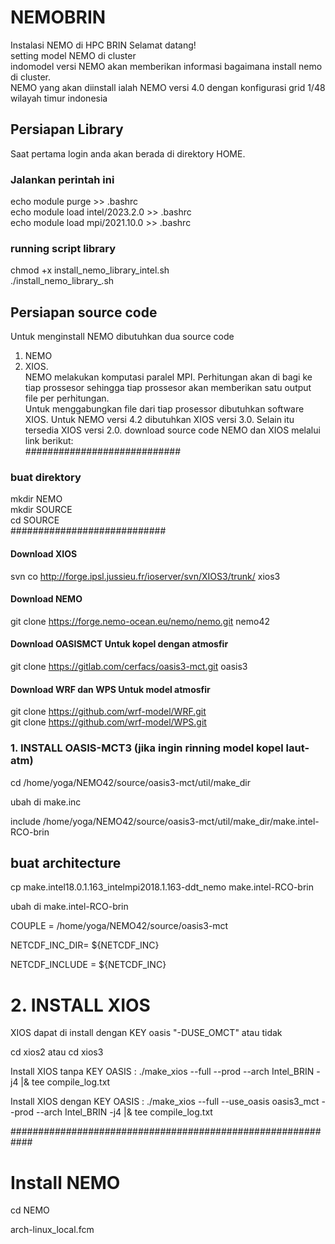 # NEMOBRIN
Instalasi NEMO di HPC BRIN
Selamat datang!  
setting model NEMO di cluster  
indomodel versi NEMO akan memberikan informasi bagaimana install nemo di cluster.  
NEMO yang akan diinstall ialah NEMO versi 4.0 dengan konfigurasi grid 1/48 wilayah timur indonesia  
## Persiapan Library  
Saat pertama login anda akan berada di direktory HOME.  
### Jalankan perintah ini  
echo module purge >> .bashrc  
echo module load intel/2023.2.0 >> .bashrc  
echo module load mpi/2021.10.0 >> .bashrc  
### running script library  
chmod +x install_nemo_library_intel.sh  
./install_nemo_library_.sh  
## Persiapan source code
Untuk menginstall NEMO dibutuhkan dua source code 
1. NEMO   
2. XIOS.   
NEMO melakukan komputasi paralel MPI. Perhitungan akan di bagi ke tiap prossesor sehingga tiap prossesor akan memberikan satu output file per perhitungan.  
Untuk menggabungkan file dari tiap prosessor dibutuhkan software XIOS. 
Untuk NEMO versi 4.2 dibutuhkan XIOS versi 3.0. Selain itu tersedia XIOS versi 2.0. 
download source code NEMO dan XIOS melalui link berikut:  
############################
### buat direktory   
mkdir NEMO  
mkdir SOURCE  
cd SOURCE  
############################  
#### Download XIOS  
svn co http://forge.ipsl.jussieu.fr/ioserver/svn/XIOS3/trunk/ xios3    
#### Download NEMO  
git clone https://forge.nemo-ocean.eu/nemo/nemo.git nemo42  
#### Download OASISMCT Untuk kopel dengan atmosfir  
git clone https://gitlab.com/cerfacs/oasis3-mct.git oasis3  
#### Download WRF dan WPS Untuk model atmosfir  
git clone https://github.com/wrf-model/WRF.git  
git clone https://github.com/wrf-model/WPS.git  

### 1. INSTALL OASIS-MCT3 (jika ingin rinning model kopel laut-atm)

cd /home/yoga/NEMO42/source/oasis3-mct/util/make_dir

ubah di make.inc 

include  /home/yoga/NEMO42/source/oasis3-mct/util/make_dir/make.intel-RCO-brin

## buat architecture

cp make.intel18.0.1.163_intelmpi2018.1.163-ddt_nemo make.intel-RCO-brin

ubah di make.intel-RCO-brin

COUPLE          = /home/yoga/NEMO42/source/oasis3-mct

NETCDF_INC_DIR= ${NETCDF_INC} 

NETCDF_INCLUDE  = ${NETCDF_INC}


# 2. INSTALL XIOS

XIOS dapat di install dengan KEY oasis "-DUSE_OMCT" atau tidak

cd xios2 atau cd xios3

Install XIOS tanpa KEY OASIS : ./make_xios --full --prod --arch Intel_BRIN -j4 |& tee compile_log.txt

Install XIOS dengan KEY OASIS : ./make_xios --full --use_oasis oasis3_mct --prod --arch Intel_BRIN -j4 |& tee compile_log.txt

############################################################
# Install NEMO
 cd NEMO
 
 arch-linux_local.fcm
